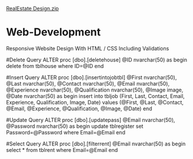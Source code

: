 [RealEstate Design.zip](https://github.com/Mahesh-Ingavale/Web-Development/files/6643846/RealEstate.Design.zip)
# Web-Development
Responsive Website Design With HTML / CSS Including Validations

#Delete Query 
ALTER proc [dbo].[deletehouse]
@ID nvarchar(50)
as
begin
delete from tblhouse where ID=@ID
end


#Insert Query
ALTER proc [dbo].[insertintojobtbl]
@First nvarchar(50),
@Last nvarchar(50),
@Contact nvarchar(50),
@Email nvarchar(50),
@Experience nvarchar(50),
@Qualification nvarchar(50),
@Image image,
@Date nvarchar(50)
as
begin
insert into tbljob (First, Last, Contact, Email, Experience, Qualification, Image, Date) values (@First, @Last, @Contact, @Email, @Experience, @Qualification, @Image, @Date)
end


#Update Query
ALTER proc [dbo].[updatepass]
@Email nvarchar(50),
@Password nvarchar(50)
as
begin
update tblregister set Password=@Password where Email=@Email
end


#Select Query
ALTER proc [dbo].[filterrent]
@Email nvarchar(50)
as
begin select * from tblrent where Email=@Email
end


